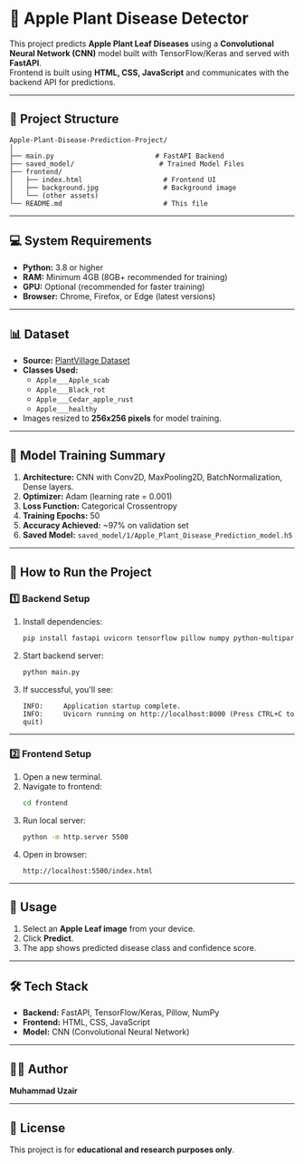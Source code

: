# 🍏 Apple Plant Disease Detector

This project predicts **Apple Plant Leaf Diseases** using a **Convolutional Neural Network (CNN)** model built with TensorFlow/Keras and served with **FastAPI**.  
Frontend is built using **HTML, CSS, JavaScript** and communicates with the backend API for predictions.

---

## 📂 Project Structure
```
Apple-Plant-Disease-Prediction-Project/
│
├── main.py                         # FastAPI Backend
├── saved_model/                     # Trained Model Files
├── frontend/
│   ├── index.html                    # Frontend UI
│   ├── background.jpg                # Background image
│   └── (other assets)
└── README.md                         # This file
```

---

## 💻 System Requirements
- **Python:** 3.8 or higher  
- **RAM:** Minimum 4GB (8GB+ recommended for training)  
- **GPU:** Optional (recommended for faster training)  
- **Browser:** Chrome, Firefox, or Edge (latest versions)  

---

## 📊 Dataset
- **Source:** [PlantVillage Dataset](https://www.kaggle.com/datasets/emmarex/plantdisease)  
- **Classes Used:**
  - `Apple___Apple_scab`
  - `Apple___Black_rot`
  - `Apple___Cedar_apple_rust`
  - `Apple___healthy`
- Images resized to **256x256 pixels** for model training.

---

## 🧠 Model Training Summary
1. **Architecture:** CNN with Conv2D, MaxPooling2D, BatchNormalization, Dense layers.  
2. **Optimizer:** Adam (learning rate = 0.001)  
3. **Loss Function:** Categorical Crossentropy  
4. **Training Epochs:** 50 
5. **Accuracy Achieved:** ~97% on validation set  
6. **Saved Model:** `saved_model/1/Apple_Plant_Disease_Prediction_model.h5`  

---

## 🚀 How to Run the Project

### **1️⃣ Backend Setup**
1. Install dependencies:
   ```bash
   pip install fastapi uvicorn tensorflow pillow numpy python-multipart
   ```
2. Start backend server:
   ```bash
   python main.py
   ```
3. If successful, you'll see:
   ```
   INFO:     Application startup complete.
   INFO:     Uvicorn running on http://localhost:8000 (Press CTRL+C to quit)
   ```

---

### **2️⃣ Frontend Setup**
1. Open a new terminal.
2. Navigate to frontend:
   ```bash
   cd frontend
   ```
3. Run local server:
   ```bash
   python -m http.server 5500
   ```
4. Open in browser:
   ```
   http://localhost:5500/index.html
   ```

---

## 🌱 Usage
1. Select an **Apple Leaf image** from your device.
2. Click **Predict**.
3. The app shows predicted disease class and confidence score.

---


## 🛠 Tech Stack
- **Backend:** FastAPI, TensorFlow/Keras, Pillow, NumPy
- **Frontend:** HTML, CSS, JavaScript
- **Model:** CNN (Convolutional Neural Network)

---

## 👨‍💻 Author
**Muhammad Uzair**

---

## 📜 License
This project is for **educational and research purposes only**.
